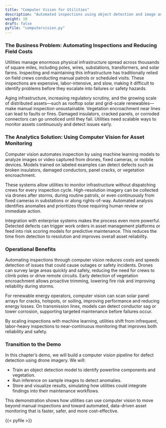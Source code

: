 ```yaml
---
title: "Computer Vision for Utilities"
description: "Automated inspections using object detection and image analytics."
weight: 10
draft: false
pyfile: "computervision.py"
---
```


### The Business Problem: Automating Inspections and Reducing Field Costs

Utilities manage enormous physical infrastructure spread across thousands of square miles, including poles, wires, substations, transformers, and solar farms. Inspecting and maintaining this infrastructure has traditionally relied on field crews conducting manual patrols or scheduled visits. These inspections are expensive, labor-intensive, and slow, making it difficult to identify problems before they escalate into failures or safety hazards.

Aging infrastructure, increasing regulatory scrutiny, and the growing scale of distributed assets—such as rooftop solar and grid-scale renewables—make manual inspection unsustainable. Vegetation encroachment near lines can lead to faults or fires. Damaged insulators, cracked panels, or corroded connectors can go unnoticed until they fail. Utilities need scalable ways to monitor assets continuously and detect issues early.

### The Analytics Solution: Using Computer Vision for Asset Monitoring

Computer vision automates inspection by using machine learning models to analyze images or video captured from drones, fixed cameras, or mobile devices. Models trained on labeled examples can detect defects such as broken insulators, damaged conductors, panel cracks, or vegetation encroachment.

These systems allow utilities to monitor infrastructure without dispatching crews for every inspection cycle. High-resolution imagery can be collected via drones after storms, during routine patrols, or even continuously from fixed cameras in substations or along rights-of-way. Automated analysis identifies anomalies and prioritizes those requiring human review or immediate action.

Integration with enterprise systems makes the process even more powerful. Detected defects can trigger work orders in asset management platforms or feed into risk scoring models for predictive maintenance. This reduces the time from detection to resolution and improves overall asset reliability.

### Operational Benefits

Automating inspections through computer vision reduces costs and speeds detection of issues that could cause outages or safety incidents. Drones can survey large areas quickly and safely, reducing the need for crews to climb poles or drive remote circuits. Early detection of vegetation encroachment allows proactive trimming, lowering fire risk and improving reliability during storms.

For renewable energy operators, computer vision can scan solar panel arrays for cracks, hotspots, or soiling, improving performance and reducing energy losses. On transmission lines, models can detect conductor sag or tower corrosion, supporting targeted maintenance before failures occur.

By scaling inspections with machine learning, utilities shift from infrequent, labor-heavy inspections to near-continuous monitoring that improves both reliability and safety.

### Transition to the Demo

In this chapter’s demo, we will build a computer vision pipeline for defect detection using drone imagery. We will:

* Train an object detection model to identify powerline components and vegetation.
* Run inference on sample images to detect anomalies.
* Store and visualize results, simulating how utilities could integrate findings into their maintenance workflows.

This demonstration shows how utilities can use computer vision to move beyond manual inspections and toward automated, data-driven asset monitoring that is faster, safer, and more cost-effective.

{{< pyfile >}}